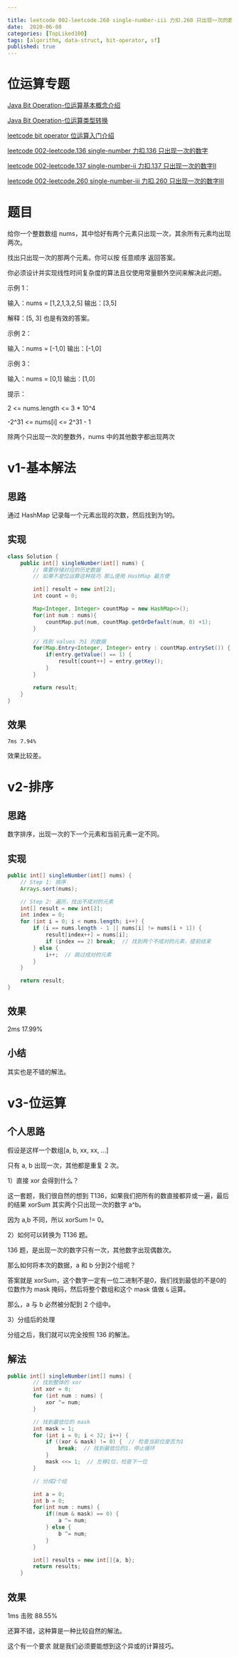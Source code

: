 ```yaml
---

title: leetcode 002-leetcode.260 single-number-iii 力扣.260 只出现一次的数字III
date:  2020-06-08
categories: [TopLiked100]
tags: [algorithm, data-struct, bit-operator, sf]
published: true
---
```


# 位运算专题

[Java Bit Operation-位运算基本概念介绍](https://houbb.github.io/2020/06/08/algorithm-000-leetcode-data-struct-002-bit-operator-00-base)

[Java Bit Operation-位运算类型转换](https://houbb.github.io/2020/06/08/algorithm-000-leetcode-data-struct-002-bit-operator-00-convert)

[leetcode bit operator 位运算入门介绍](https://houbb.github.io/2020/06/08/algorithm-000-leetcode-data-struct-002-bit-operator-00-intro)

[leetcode 002-leetcode.136 single-number 力扣.136 只出现一次的数字](https://houbb.github.io/2020/06/08/algorithm-000-leetcode-data-struct-002-bit-operator-01-136-single-number)

[leetcode 002-leetcode.137 single-number-ii 力扣.137 只出现一次的数字II](https://houbb.github.io/2020/06/08/algorithm-000-leetcode-data-struct-002-bit-operator-02-137-single-number-ii)

[leetcode 002-leetcode.260 single-number-iii 力扣.260 只出现一次的数字III](https://houbb.github.io/2020/06/08/algorithm-000-leetcode-data-struct-002-bit-operator-03-260-single-number-iii)

# 题目

给你一个整数数组 nums，其中恰好有两个元素只出现一次，其余所有元素均出现两次。 

找出只出现一次的那两个元素。你可以按 任意顺序 返回答案。

你必须设计并实现线性时间复杂度的算法且仅使用常量额外空间来解决此问题。

示例 1：

输入：nums = [1,2,1,3,2,5]
输出：[3,5]

解释：[5, 3] 也是有效的答案。

示例 2：

输入：nums = [-1,0]
输出：[-1,0]

示例 3：

输入：nums = [0,1]
输出：[1,0]
 

提示：

2 <= nums.length <= 3 * 10^4

-2^31 <= nums[i] <= 2^31 - 1

除两个只出现一次的整数外，nums 中的其他数字都出现两次

# v1-基本解法

## 思路

通过 HashMap 记录每一个元素出现的次数，然后找到为1的。

## 实现

```java
class Solution {
    public int[] singleNumber(int[] nums) {
        // 需要存储对应的历史数据
        // 如果不是位运算这种技巧 那么使用 HashMap 最方便

        int[] result = new int[2];
        int count = 0;

        Map<Integer, Integer> countMap = new HashMap<>();
        for(int num : nums){
            countMap.put(num, countMap.getOrDefault(num, 0) +1);
        }

        // 找到 values 为1 的数据
        for(Map.Entry<Integer, Integer> entry : countMap.entrySet()) {
            if(entry.getValue() == 1) {
                result[count++] = entry.getKey();
            }
        }

        return result;
    }
}
```

## 效果

```
7ms 7.94%
```

效果比较差。

# v2-排序

## 思路

数字排序，出现一次的下一个元素和当前元素一定不同。

## 实现

```java
public int[] singleNumber(int[] nums) {
    // Step 1: 排序
    Arrays.sort(nums);

    // Step 2: 遍历，找出不成对的元素
    int[] result = new int[2];
    int index = 0;
    for (int i = 0; i < nums.length; i++) {
        if (i == nums.length - 1 || nums[i] != nums[i + 1]) {
            result[index++] = nums[i];
            if (index == 2) break;  // 找到两个不成对的元素，提前结束
        } else {
            i++;  // 跳过成对的元素
        }
    }

    return result;
}
```

## 效果 

2ms 17.99%

## 小结

其实也是不错的解法。

# v3-位运算

## 个人思路

假设是这样一个数组[a, b, xx, xx, ...]

只有 a, b 出现一次，其他都是重复 2 次。 

1）直接 xor 会得到什么？

这一套题，我们很自然的想到 T136，如果我们把所有的数直接都异或一遍，最后的结果 xorSum 其实两个只出现一次的数字 a^b。

因为 a,b 不同，所以 xorSum != 0。

2）如何可以转换为 T136 题。

136 题，是出现一次的数字只有一次，其他数字出现偶数次。

那么如何将本次的数据，a 和 b 分到2个组呢？

答案就是 xorSum，这个数字一定有一位二进制不是0，我们找到最低的不是0的位数作为 mask 掩码，然后将整个数组和这个 mask 值做 `&` 运算。

那么，a 与 b 必然被分配到 2 个组中。

3）分组后的处理

分组之后，我们就可以完全按照 136 的解法。


## 解法

```java
public int[] singleNumber(int[] nums) {
        // 找到整体的 xor
        int xor = 0;
        for (int num : nums) {
            xor ^= num;
        }

        // 找到最低位的 mask
        int mask = 1;
        for (int i = 0; i < 32; i++) {
            if ((xor & mask) != 0) {  // 检查当前位是否为1
                break;  // 找到最低位的1，停止循环
            }
            mask <<= 1;  // 左移1位，检查下一位
        }

        // 分成2个组

        int a = 0;
        int b = 0;
        for(int num : nums) {
            if((num & mask) == 0) {
                a ^= num;
            } else {
                b ^= num;
            }
        }

        int[] results = new int[]{a, b};
        return results;
    }
```

## 效果

1ms  击败 88.55%

还算不错，这种算是一种比较自然的解法。

这个有一个要求 就是我们必须要能想到这个异或的计算技巧。



